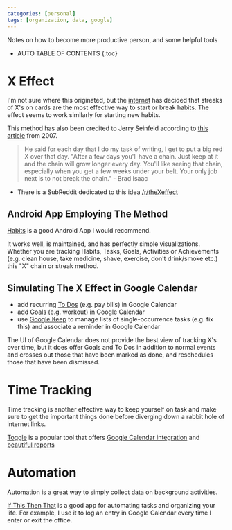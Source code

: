 ```yaml
---
categories: [personal]
tags: [organization, data, google]
---
```


Notes on how to become more productive person, and some helpful tools

<!-- excerpt separator -->

* AUTO TABLE OF CONTENTS
{:toc}

# X Effect

I'm not sure where this originated, but the [internet](https://www.reddit.com/r/getdisciplined/comments/1x99m6/im_a_piece_of_shit_no_more_games_no_more_lies_no/cf9dz72/) has decided that streaks of X's on cards are the most effective way to start or break habits. The effect seems to work similarly for starting new habits.  

This method has also been credited to Jerry Seinfeld according to [this article](http://lifehacker.com/281626/jerry-seinfelds-productivity-secret) from 2007.  

> He said for each day that I do my task of writing, I get to put a big red X over that day. "After a few days you'll have a chain. Just keep at it and the chain will grow longer every day. You'll like seeing that chain, especially when you get a few weeks under your belt. Your only job next is to not break the chain." - Brad Isaac  

- There is a SubReddit dedicated to this idea [/r/theXeffect](http://www.reddit.com/r/theXeffect)

## Android App Employing The Method

[Habits](https://play.google.com/store/apps/details?id=org.isoron.uhabits&hl=en) is a good Android App I would recommend.  

It works well, is maintained, and has perfectly simple visualizations. Whether you are tracking Habits, Tasks, Goals, Activities or Achievements (e.g. clean house, take medicine, shave, exercise, don't drink/smoke etc.) this "X" chain or streak method.  

## Simulating The X Effect in Google Calendar

- add recurring [To Dos](https://blog.google/products/calendar/add-to-dos-to-your-google-calendar/) (e.g. pay bills) in Google Calendar
- add [Goals](https://blog.google/products/calendar/find-time-goals-google-calendar/) (e.g. workout) in Google Calendar
- use [Google Keep](https://keep.google.com/) to manage lists of single-occurrence tasks (e.g. fix this) and associate a reminder in Google Calendar

The UI of Google Calendar does not provide the best view of tracking X's over time, but it does offer Goals and To Dos in addition to normal events and crosses out those that have been marked as done, and reschedules those that have been dismissed.  

# Time Tracking

Time tracking is another effective way to keep yourself on task and make sure to get the important things done before diverging down a rabbit hole of internet links.  

[Toggle](https://toggle.com/) is a popular tool that offers [Google Calendar integration](https://toggl.com/google-calendar-timer-integration) and [beautiful reports](https://support.toggl.com/category/reporting/)  

# Automation

Automation is a great way to simply collect data on background activities.  

[If This Then That](https://ifttt.com/) is a good app for automating tasks and organizing your life. For example, I use it to log an entry in Google Calendar every time I enter or exit the office.  
